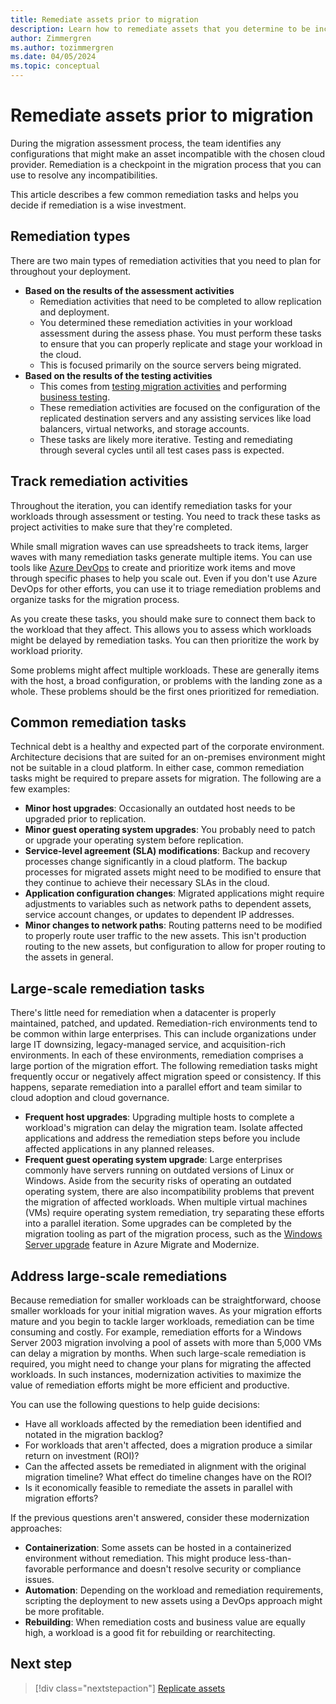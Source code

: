 ```yaml
---
title: Remediate assets prior to migration
description: Learn how to remediate assets that you determine to be incompatible with your chosen cloud provider prior to migration.
author: Zimmergren
ms.author: tozimmergren
ms.date: 04/05/2024
ms.topic: conceptual
---
```


# Remediate assets prior to migration

During the migration assessment process, the team identifies any configurations that might make an asset incompatible with the chosen cloud provider. Remediation is a checkpoint in the migration process that you can use to resolve any incompatibilities.

This article describes a few common remediation tasks and helps you decide if remediation is a wise investment.

## Remediation types

There are two main types of remediation activities that you need to plan for throughout your deployment.

- **Based on the results of the assessment activities**
  - Remediation activities that need to be completed to allow replication and deployment.
  - You determined these remediation activities in your workload assessment during the assess phase. You must perform these tasks to ensure that you can properly replicate and stage your workload in the cloud.
  - This is focused primarily on the source servers being migrated.
- **Based on the results of the testing activities**
  - This comes from [testing migration activities](../deploy/migration-test.md) and performing [business testing](../release/business-test.md).
  - These remediation activities are focused on the configuration of the replicated destination servers and any assisting services like load balancers, virtual networks, and storage accounts.
  - These tasks are likely more iterative. Testing and remediating through several cycles until all test cases pass is expected.

## Track remediation activities

Throughout the iteration, you can identify remediation tasks for your workloads through assessment or testing. You need to track these tasks as project activities to make sure that they're completed.

While small migration waves can use spreadsheets to track items, larger waves with many remediation tasks generate multiple items. You can use tools like [Azure DevOps](/azure/devops/boards/backlogs/manage-bugs) to create and prioritize work items and move through specific phases to help you scale out. Even if you don't use Azure DevOps for other efforts, you can use it to triage remediation problems and organize tasks for the migration process.

As you create these tasks, you should make sure to connect them back to the workload that they affect. This allows you to assess which workloads might be delayed by remediation tasks. You can then prioritize the work by workload priority.

Some problems might affect multiple workloads. These are generally items with the host, a broad configuration, or problems with the landing zone as a whole. These problems should be the first ones prioritized for remediation.

## Common remediation tasks

Technical debt is a healthy and expected part of the corporate environment. Architecture decisions that are suited for an on-premises environment might not be suitable in a cloud platform. In either case, common remediation tasks might be required to prepare assets for migration. The following are a few examples:

- **Minor host upgrades**: Occasionally an outdated host needs to be upgraded prior to replication.
- **Minor guest operating system upgrades**: You probably need to patch or upgrade your operating system before replication.
- **Service-level agreement (SLA) modifications**: Backup and recovery processes change significantly in a cloud platform. The backup processes for migrated assets might need to be modified to ensure that they continue to achieve their necessary SLAs in the cloud.
- **Application configuration changes**: Migrated applications might require adjustments to variables such as network paths to dependent assets, service account changes, or updates to dependent IP addresses.
- **Minor changes to network paths**: Routing patterns need to be modified to properly route user traffic to the new assets. This isn't production routing to the new assets, but configuration to allow for proper routing to the assets in general.

## Large-scale remediation tasks

There's little need for remediation when a datacenter is properly maintained, patched, and updated. Remediation-rich environments tend to be common within large enterprises. This can include organizations under large IT downsizing, legacy-managed service, and acquisition-rich environments. In each of these environments, remediation comprises a large portion of the migration effort. The following remediation tasks might frequently occur or negatively affect migration speed or consistency. If this happens, separate remediation into a parallel effort and team similar to cloud adoption and cloud governance.

- **Frequent host upgrades**: Upgrading multiple hosts to complete a workload's migration can delay the migration team. Isolate affected applications and address the remediation steps before you include affected applications in any planned releases.
- **Frequent guest operating system upgrade**: Large enterprises commonly have servers running on outdated versions of Linux or Windows. Aside from the security risks of operating an outdated operating system, there are also incompatibility problems that prevent the migration of affected workloads. When multiple virtual machines (VMs) require operating system remediation, try separating these efforts into a parallel iteration. Some upgrades can be completed by the migration tooling as part of the migration process, such as the [Windows Server upgrade](/azure/migrate/how-to-upgrade-windows) feature in Azure Migrate and Modernize.

## Address large-scale remediations

Because remediation for smaller workloads can be straightforward, choose smaller workloads for your initial migration waves. As your migration efforts mature and you begin to tackle larger workloads, remediation can be time consuming and costly. For example, remediation efforts for a Windows Server 2003 migration involving a pool of assets with more than 5,000 VMs can delay a migration by months. When such large-scale remediation is required, you might need to change your plans for migrating the affected workloads. In such instances, modernization activities to maximize the value of remediation efforts might be more efficient and productive.

You can use the following questions to help guide decisions:

- Have all workloads affected by the remediation been identified and notated in the migration backlog?
- For workloads that aren't affected, does a migration produce a similar return on investment (ROI)?
- Can the affected assets be remediated in alignment with the original migration timeline? What effect do timeline changes have on the ROI?
- Is it economically feasible to remediate the assets in parallel with migration efforts?

If the previous questions aren't answered, consider these modernization approaches:

- **Containerization**: Some assets can be hosted in a containerized environment without remediation. This might produce less-than-favorable performance and doesn't resolve security or compliance issues.
- **Automation**: Depending on the workload and remediation requirements, scripting the deployment to new assets using a DevOps approach might be more profitable.
- **Rebuilding**: When remediation costs and business value are equally high, a workload is a good fit for rebuilding or rearchitecting.

## Next step

> [!div class="nextstepaction"]
> [Replicate assets](./replicate.md)